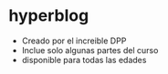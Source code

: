 # hyperblog
* Creado por el increible DPP
* Inclue solo algunas partes del curso
* disponible para todas las edades
